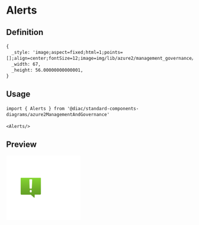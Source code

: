 # Alerts

## Definition

```
{
  _style: 'image;aspect=fixed;html=1;points=[];align=center;fontSize=12;image=img/lib/azure2/management_governance/Alerts.svg;strokeColor=none;',
  _width: 67,
  _height: 56.00000000000001,
}
```

## Usage

```
import { Alerts } from '@diac/standard-components-diagrams/azure2ManagementAndGovernance'

<Alerts/>
```

## Preview

<img src="./alerts.png" width="200"/>
